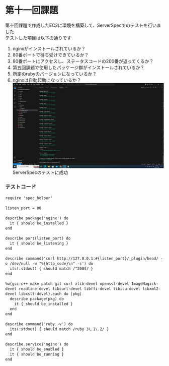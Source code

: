 # 第十一回課題
第十回課題で作成したEC2に環境を構築して、ServerSpecでのテストを行いました.  
テストした項目は以下の通りです  
1. nginxがインストールされているか？
2. 80番ポートで待ち受けできているか？
3. 80番ポートにアクセスし、ステータスコードの200番が返ってくるか？
4. 第五回課題で使用したパッケージ群がインストールされているか？
5. 所定のrubyのバージョンになっているか？
6. nginxは自動起動になっているか？
![Alt text](img/lesson11/serverspec2.png)
ServerSpecのテストに成功　　
### テストコード  
```
require 'spec_helper'

listen_port = 80

describe package('nginx') do
  it { should be_installed }
end

describe port(listen_port) do
  it { should be_listening }
end

describe command('curl http://127.0.0.1:#{listen_port}/_plugin/head/ -o /dev/null -w "%{http_code}\n" -s') do
  its(:stdout) { should match /^200$/ }
end

%w{gcc-c++ make patch git curl zlib-devel openssl-devel ImageMagick-devel readline-devel libcurl-devel libffi-devel libicu-devel libxml2-devel libxslt-devel}.each do |pkg|
  describe package(pkg) do
    it { should be_installed }
  end
end

describe command('ruby -v') do
  its(:stdout) { should match /ruby 3\.1\.2/ }
end

describe service('nginx') do
  it { should be_enabled }
  it { should be_running }
end
```
